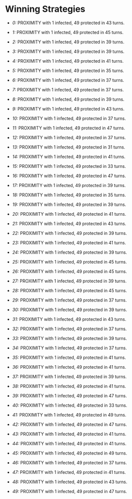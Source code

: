# Winning Strategies

* _0:_ PROXIMITY with 1 infected, 49 protected in 43 turns.


* _1:_ PROXIMITY with 1 infected, 49 protected in 45 turns.


* _2:_ PROXIMITY with 1 infected, 49 protected in 39 turns.


* _3:_ PROXIMITY with 1 infected, 49 protected in 39 turns.


* _4:_ PROXIMITY with 1 infected, 49 protected in 41 turns.


* _5:_ PROXIMITY with 1 infected, 49 protected in 35 turns.


* _6:_ PROXIMITY with 1 infected, 49 protected in 37 turns.


* _7:_ PROXIMITY with 1 infected, 49 protected in 37 turns.


* _8:_ PROXIMITY with 1 infected, 49 protected in 39 turns.


* _9:_ PROXIMITY with 1 infected, 49 protected in 43 turns.


* _10:_ PROXIMITY with 1 infected, 49 protected in 37 turns.


* _11:_ PROXIMITY with 1 infected, 49 protected in 47 turns.


* _12:_ PROXIMITY with 1 infected, 49 protected in 37 turns.


* _13:_ PROXIMITY with 1 infected, 49 protected in 31 turns.


* _14:_ PROXIMITY with 1 infected, 49 protected in 41 turns.


* _15:_ PROXIMITY with 1 infected, 49 protected in 33 turns.


* _16:_ PROXIMITY with 1 infected, 49 protected in 47 turns.


* _17:_ PROXIMITY with 1 infected, 49 protected in 39 turns.


* _18:_ PROXIMITY with 1 infected, 49 protected in 35 turns.


* _19:_ PROXIMITY with 1 infected, 49 protected in 39 turns.


* _20:_ PROXIMITY with 1 infected, 49 protected in 41 turns.


* _21:_ PROXIMITY with 1 infected, 49 protected in 43 turns.


* _22:_ PROXIMITY with 1 infected, 49 protected in 39 turns.


* _23:_ PROXIMITY with 1 infected, 49 protected in 41 turns.


* _24:_ PROXIMITY with 1 infected, 49 protected in 39 turns.


* _25:_ PROXIMITY with 1 infected, 49 protected in 45 turns.


* _26:_ PROXIMITY with 1 infected, 49 protected in 45 turns.


* _27:_ PROXIMITY with 1 infected, 49 protected in 39 turns.


* _28:_ PROXIMITY with 1 infected, 49 protected in 45 turns.


* _29:_ PROXIMITY with 1 infected, 49 protected in 37 turns.


* _30:_ PROXIMITY with 1 infected, 49 protected in 39 turns.


* _31:_ PROXIMITY with 1 infected, 49 protected in 43 turns.


* _32:_ PROXIMITY with 1 infected, 49 protected in 37 turns.


* _33:_ PROXIMITY with 1 infected, 49 protected in 39 turns.


* _34:_ PROXIMITY with 1 infected, 49 protected in 37 turns.


* _35:_ PROXIMITY with 1 infected, 49 protected in 41 turns.


* _36:_ PROXIMITY with 1 infected, 49 protected in 41 turns.


* _37:_ PROXIMITY with 1 infected, 49 protected in 39 turns.


* _38:_ PROXIMITY with 1 infected, 49 protected in 41 turns.


* _39:_ PROXIMITY with 1 infected, 49 protected in 47 turns.


* _40:_ PROXIMITY with 1 infected, 49 protected in 33 turns.


* _41:_ PROXIMITY with 1 infected, 49 protected in 49 turns.


* _42:_ PROXIMITY with 1 infected, 49 protected in 47 turns.


* _43:_ PROXIMITY with 1 infected, 49 protected in 41 turns.


* _44:_ PROXIMITY with 1 infected, 49 protected in 41 turns.


* _45:_ PROXIMITY with 1 infected, 49 protected in 49 turns.


* _46:_ PROXIMITY with 1 infected, 49 protected in 37 turns.


* _47:_ PROXIMITY with 1 infected, 49 protected in 41 turns.


* _48:_ PROXIMITY with 1 infected, 49 protected in 43 turns.


* _49:_ PROXIMITY with 1 infected, 49 protected in 47 turns.


